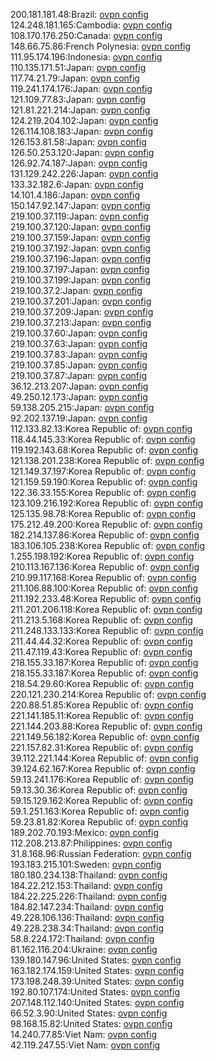 200.181.181.48:Brazil: [ovpn config](vpn/200_181_181_48.ovpn)  
124.248.181.165:Cambodia: [ovpn config](vpn/124_248_181_165.ovpn)  
108.170.176.250:Canada: [ovpn config](vpn/108_170_176_250.ovpn)  
148.66.75.86:French Polynesia: [ovpn config](vpn/148_66_75_86.ovpn)  
111.95.174.196:Indonesia: [ovpn config](vpn/111_95_174_196.ovpn)  
110.135.171.51:Japan: [ovpn config](vpn/110_135_171_51.ovpn)  
117.74.21.79:Japan: [ovpn config](vpn/117_74_21_79.ovpn)  
119.241.174.176:Japan: [ovpn config](vpn/119_241_174_176.ovpn)  
121.109.77.83:Japan: [ovpn config](vpn/121_109_77_83.ovpn)  
121.81.221.214:Japan: [ovpn config](vpn/121_81_221_214.ovpn)  
124.219.204.102:Japan: [ovpn config](vpn/124_219_204_102.ovpn)  
126.114.108.183:Japan: [ovpn config](vpn/126_114_108_183.ovpn)  
126.153.81.58:Japan: [ovpn config](vpn/126_153_81_58.ovpn)  
126.50.253.120:Japan: [ovpn config](vpn/126_50_253_120.ovpn)  
126.92.74.187:Japan: [ovpn config](vpn/126_92_74_187.ovpn)  
131.129.242.226:Japan: [ovpn config](vpn/131_129_242_226.ovpn)  
133.32.182.6:Japan: [ovpn config](vpn/133_32_182_6.ovpn)  
14.101.4.186:Japan: [ovpn config](vpn/14_101_4_186.ovpn)  
150.147.92.147:Japan: [ovpn config](vpn/150_147_92_147.ovpn)  
219.100.37.119:Japan: [ovpn config](vpn/219_100_37_119.ovpn)  
219.100.37.120:Japan: [ovpn config](vpn/219_100_37_120.ovpn)  
219.100.37.159:Japan: [ovpn config](vpn/219_100_37_159.ovpn)  
219.100.37.192:Japan: [ovpn config](vpn/219_100_37_192.ovpn)  
219.100.37.196:Japan: [ovpn config](vpn/219_100_37_196.ovpn)  
219.100.37.197:Japan: [ovpn config](vpn/219_100_37_197.ovpn)  
219.100.37.199:Japan: [ovpn config](vpn/219_100_37_199.ovpn)  
219.100.37.2:Japan: [ovpn config](vpn/219_100_37_2.ovpn)  
219.100.37.201:Japan: [ovpn config](vpn/219_100_37_201.ovpn)  
219.100.37.209:Japan: [ovpn config](vpn/219_100_37_209.ovpn)  
219.100.37.213:Japan: [ovpn config](vpn/219_100_37_213.ovpn)  
219.100.37.60:Japan: [ovpn config](vpn/219_100_37_60.ovpn)  
219.100.37.63:Japan: [ovpn config](vpn/219_100_37_63.ovpn)  
219.100.37.83:Japan: [ovpn config](vpn/219_100_37_83.ovpn)  
219.100.37.85:Japan: [ovpn config](vpn/219_100_37_85.ovpn)  
219.100.37.87:Japan: [ovpn config](vpn/219_100_37_87.ovpn)  
36.12.213.207:Japan: [ovpn config](vpn/36_12_213_207.ovpn)  
49.250.12.173:Japan: [ovpn config](vpn/49_250_12_173.ovpn)  
59.138.205.215:Japan: [ovpn config](vpn/59_138_205_215.ovpn)  
92.202.137.19:Japan: [ovpn config](vpn/92_202_137_19.ovpn)  
112.133.82.13:Korea Republic of: [ovpn config](vpn/112_133_82_13.ovpn)  
118.44.145.33:Korea Republic of: [ovpn config](vpn/118_44_145_33.ovpn)  
119.192.143.68:Korea Republic of: [ovpn config](vpn/119_192_143_68.ovpn)  
121.138.201.238:Korea Republic of: [ovpn config](vpn/121_138_201_238.ovpn)  
121.149.37.197:Korea Republic of: [ovpn config](vpn/121_149_37_197.ovpn)  
121.159.59.190:Korea Republic of: [ovpn config](vpn/121_159_59_190.ovpn)  
122.36.33.155:Korea Republic of: [ovpn config](vpn/122_36_33_155.ovpn)  
123.109.216.192:Korea Republic of: [ovpn config](vpn/123_109_216_192.ovpn)  
125.135.98.78:Korea Republic of: [ovpn config](vpn/125_135_98_78.ovpn)  
175.212.49.200:Korea Republic of: [ovpn config](vpn/175_212_49_200.ovpn)  
182.214.137.86:Korea Republic of: [ovpn config](vpn/182_214_137_86.ovpn)  
183.106.105.238:Korea Republic of: [ovpn config](vpn/183_106_105_238.ovpn)  
1.255.198.192:Korea Republic of: [ovpn config](vpn/1_255_198_192.ovpn)  
210.113.167.136:Korea Republic of: [ovpn config](vpn/210_113_167_136.ovpn)  
210.99.117.168:Korea Republic of: [ovpn config](vpn/210_99_117_168.ovpn)  
211.106.88.100:Korea Republic of: [ovpn config](vpn/211_106_88_100.ovpn)  
211.192.233.48:Korea Republic of: [ovpn config](vpn/211_192_233_48.ovpn)  
211.201.206.118:Korea Republic of: [ovpn config](vpn/211_201_206_118.ovpn)  
211.213.5.168:Korea Republic of: [ovpn config](vpn/211_213_5_168.ovpn)  
211.248.133.133:Korea Republic of: [ovpn config](vpn/211_248_133_133.ovpn)  
211.44.44.32:Korea Republic of: [ovpn config](vpn/211_44_44_32.ovpn)  
211.47.119.43:Korea Republic of: [ovpn config](vpn/211_47_119_43.ovpn)  
218.155.33.187:Korea Republic of: [ovpn config](vpn/218_155_33_187.ovpn)  
218.155.33.187:Korea Republic of: [ovpn config](vpn/218_155_33_187.ovpn)  
218.54.29.60:Korea Republic of: [ovpn config](vpn/218_54_29_60.ovpn)  
220.121.230.214:Korea Republic of: [ovpn config](vpn/220_121_230_214.ovpn)  
220.88.51.85:Korea Republic of: [ovpn config](vpn/220_88_51_85.ovpn)  
221.141.185.11:Korea Republic of: [ovpn config](vpn/221_141_185_11.ovpn)  
221.144.203.88:Korea Republic of: [ovpn config](vpn/221_144_203_88.ovpn)  
221.149.56.182:Korea Republic of: [ovpn config](vpn/221_149_56_182.ovpn)  
221.157.82.31:Korea Republic of: [ovpn config](vpn/221_157_82_31.ovpn)  
39.112.221.144:Korea Republic of: [ovpn config](vpn/39_112_221_144.ovpn)  
39.124.62.167:Korea Republic of: [ovpn config](vpn/39_124_62_167.ovpn)  
59.13.241.176:Korea Republic of: [ovpn config](vpn/59_13_241_176.ovpn)  
59.13.30.36:Korea Republic of: [ovpn config](vpn/59_13_30_36.ovpn)  
59.15.129.162:Korea Republic of: [ovpn config](vpn/59_15_129_162.ovpn)  
59.1.251.163:Korea Republic of: [ovpn config](vpn/59_1_251_163.ovpn)  
59.23.81.82:Korea Republic of: [ovpn config](vpn/59_23_81_82.ovpn)  
189.202.70.193:Mexico: [ovpn config](vpn/189_202_70_193.ovpn)  
112.208.213.87:Philippines: [ovpn config](vpn/112_208_213_87.ovpn)  
31.8.168.96:Russian Federation: [ovpn config](vpn/31_8_168_96.ovpn)  
193.183.215.101:Sweden: [ovpn config](vpn/193_183_215_101.ovpn)  
180.180.234.138:Thailand: [ovpn config](vpn/180_180_234_138.ovpn)  
184.22.212.153:Thailand: [ovpn config](vpn/184_22_212_153.ovpn)  
184.22.225.226:Thailand: [ovpn config](vpn/184_22_225_226.ovpn)  
184.82.147.234:Thailand: [ovpn config](vpn/184_82_147_234.ovpn)  
49.228.106.136:Thailand: [ovpn config](vpn/49_228_106_136.ovpn)  
49.228.238.34:Thailand: [ovpn config](vpn/49_228_238_34.ovpn)  
58.8.224.172:Thailand: [ovpn config](vpn/58_8_224_172.ovpn)  
81.162.116.204:Ukraine: [ovpn config](vpn/81_162_116_204.ovpn)  
139.180.147.96:United States: [ovpn config](vpn/139_180_147_96.ovpn)  
163.182.174.159:United States: [ovpn config](vpn/163_182_174_159.ovpn)  
173.198.248.39:United States: [ovpn config](vpn/173_198_248_39.ovpn)  
192.80.107.174:United States: [ovpn config](vpn/192_80_107_174.ovpn)  
207.148.112.140:United States: [ovpn config](vpn/207_148_112_140.ovpn)  
66.52.3.90:United States: [ovpn config](vpn/66_52_3_90.ovpn)  
98.168.15.82:United States: [ovpn config](vpn/98_168_15_82.ovpn)  
14.240.77.85:Viet Nam: [ovpn config](vpn/14_240_77_85.ovpn)  
42.119.247.55:Viet Nam: [ovpn config](vpn/42_119_247_55.ovpn)  
